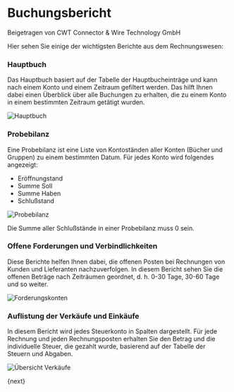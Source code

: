 # Buchungsbericht
<span class="text-muted contributed-by">Beigetragen von CWT Connector & Wire Technology GmbH</span>

Hier sehen Sie einige der wichtigsten Berichte aus dem Rechnungswesen:

### Hauptbuch

Das Hauptbuch basiert auf der Tabelle der Hauptbucheinträge und kann nach einem Konto und einem Zeitraum gefiltert werden. Das hilft Ihnen dabei einen Überblick über alle Buchungen zu erhalten, die zu einem Konto in einem bestimmten Zeitraum getätigt wurden.

<img alt="Hauptbuch" class="screenshot"
    src="/docs/assets/img/accounts/general-ledger.png">

### Probebilanz

Eine Probebilanz ist eine Liste von Kontoständen aller Konten (Bücher und Gruppen) zu einem bestimmten Datum. Für jedes Konto wird folgendes angezeigt:

* Eröffnungstand
* Summe Soll
* Summe Haben
* Schlußstand

<img alt="Probebilanz" class="screenshot" src="/docs/assets/img/accounts/trial-balance.png">

Die Summe aller Schlußstände in einer Probebilanz muss 0 sein.

### Offene Forderungen und Verbindlichkeiten

Diese Berichte helfen Ihnen dabei, die offenen Posten bei Rechnungen von Kunden und Lieferanten nachzuverfolgen. In diesem Bericht sehen Sie die offenen Beträge nach Zeiträumen geordnet, d. h. 0-30 Tage, 30-60 Tage und so weiter.

<img alt="Forderungskonten" class="screenshot" src="/docs/assets/img/accounts/accounts-receivable.png">

### Auflistung der Verkäufe und Einkäufe

In diesem Bericht wird jedes Steuerkonto in Spalten dargestellt. Für jede Rechnung und jeden Rechnungsposten erhalten Sie den Betrag und die individuelle Steuer, die gezahlt wurde, basierend auf der Tabelle der Steuern und Abgaben.

<img alt="Übersicht Verkäufe" class="screenshot" src="/docs/assets/img/accounts/sales-register.png">

{next}
